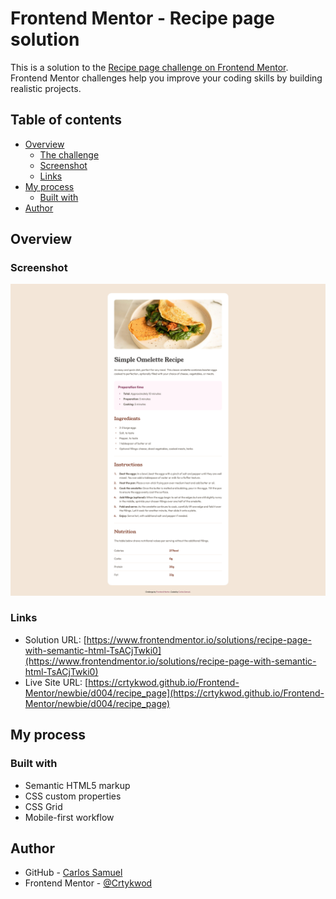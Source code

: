 # Frontend Mentor - Recipe page solution

This is a solution to the [Recipe page challenge on Frontend Mentor](https://www.frontendmentor.io/challenges/recipe-page-KiTsR8QQKm). Frontend Mentor challenges help you improve your coding skills by building realistic projects. 

## Table of contents

- [Overview](#overview)
  - [The challenge](#the-challenge)
  - [Screenshot](#screenshot)
  - [Links](#links)
- [My process](#my-process)
  - [Built with](#built-with)
- [Author](#author)

## Overview

### Screenshot

![screenshot.png](./assets/images/screenshot.png)

### Links

- Solution URL: [https://www.frontendmentor.io/solutions/recipe-page-with-semantic-html-TsACjTwki0](https://www.frontendmentor.io/solutions/recipe-page-with-semantic-html-TsACjTwki0)
- Live Site URL: [https://crtykwod.github.io/Frontend-Mentor/newbie/d004/recipe_page](https://crtykwod.github.io/Frontend-Mentor/newbie/d004/recipe_page)

## My process

### Built with

- Semantic HTML5 markup
- CSS custom properties
- CSS Grid
- Mobile-first workflow

## Author

- GitHub - [Carlos Samuel](https://github.com/Crtykwod)
- Frontend Mentor - [@Crtykwod](https://www.frontendmentor.io/profile/Crtykwod)

